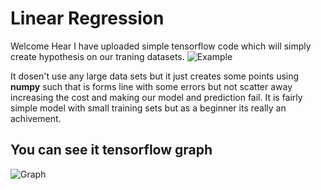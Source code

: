 <h1>Linear Regression</h1>

Welcome Hear I have uploaded simple tensorflow code which will simply create hypothesis on our traning datasets.
![Example](https://github.com/jimmyahalpara/Tensorflow-Projects/blob/master/simple%20linear%20regression%20with%20tensorflow%20by%20me/Capture.PNG)

It dosen't use any large data sets but it just creates some points using **numpy** such that is forms line with some errors but not scatter away increasing the cost and making our model and prediction fail.
It is fairly simple model with small training sets but as a beginner its really an achivement.
<h2>You can see it tensorflow graph</h2>

![Graph](https://github.com/jimmyahalpara/Tensorflow-Projects/blob/master/simple%20linear%20regression%20with%20tensorflow%20by%20me/Capture2.PNG)

